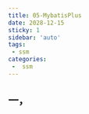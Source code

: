 ```yaml
---
title: 05-MybatisPlus
date: 2028-12-15
sticky: 1
sidebar: 'auto'
tags:
 - ssm
categories:
 -  ssm
---
```


## 一，